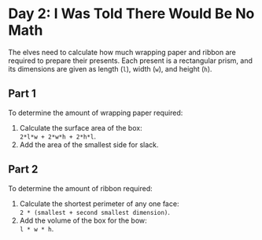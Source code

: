 # Day 2: I Was Told There Would Be No Math

The elves need to calculate how much wrapping paper and ribbon are required to prepare their presents. Each present is a rectangular prism, and its dimensions are given as length (`l`), width (`w`), and height (`h`). 

## Part 1

To determine the amount of wrapping paper required:
1. Calculate the surface area of the box:  
   `2*l*w + 2*w*h + 2*h*l`.
2. Add the area of the smallest side for slack.

## Part 2

To determine the amount of ribbon required:
1. Calculate the shortest perimeter of any one face:  
   `2 * (smallest + second smallest dimension)`.
2. Add the volume of the box for the bow:  
   `l * w * h`.